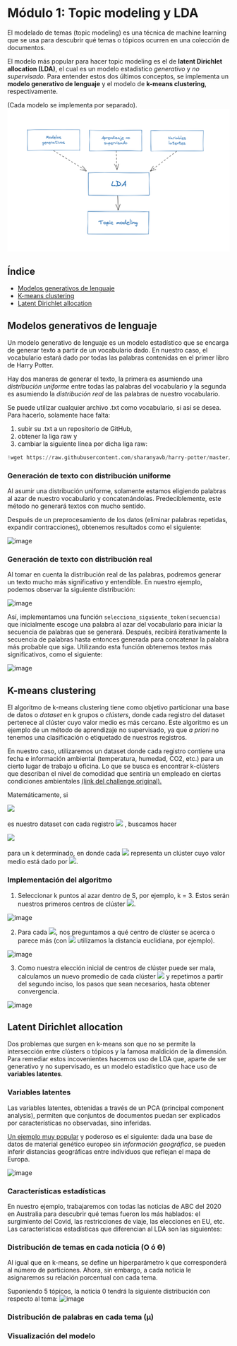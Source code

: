 # Módulo 1: Topic modeling y LDA
El modelado de temas (topic modeling) es una técnica de machine learning que se usa para descubrir qué temas o tópicos ocurren en una colección de documentos.

El modelo más popular para hacer topic modeling es el de **latent Dirichlet allocation (LDA)**, el cual es un modelo estadístico *generativo* y *no supervisado*. Para entender estos dos últimos conceptos, se implementa un **modelo generativo de lenguaje** y el modelo de **k-means clustering**, respectivamente.

(Cada modelo se implementa por separado).
![image](https://github.com/pedro9olivares/ML_and_AI_for_the_Working_Analyst/blob/fe2a60db6968dfb8e9869eed4df2c752f0e717c3/1_Topic_modeling_y_LDA/Esquema_para_LDA.png)

## Índice
* [Modelos generativos de lenguaje](#modelos-generativos-de-lenguaje)
* [K-means clustering](#k-means-clustering)
* [Latent Dirichlet allocation](#latent-dirichlet-allocation)

## Modelos generativos de lenguaje
Un modelo generativo de lenguaje es un modelo estadístico que se encarga de generar texto a partir de un vocabulario dado. En nuestro caso, el vocabulario estará dado por todas las palabras contenidas en el primer libro de Harry Potter. 

Hay dos maneras de generar el texto, la primera es asumiendo una *distribución uniforme* entre todas las palabras del vocabulario y la segunda es asumiendo la *distribución real* de las palabras de nuestro vocabulario.

Se puede utilizar cualquier archivo .txt como vocabulario, si así se desea. Para hacerlo, solamente hace falta:
1. subir su .txt a un repositorio de GitHub,
2. obtener la liga raw y
3. cambiar la siguiente línea por dicha liga raw:
```python
!wget https://raw.githubusercontent.com/sharanyavb/harry-potter/master/Books_Text/HP1.txt
```

### Generación de texto con distribución uniforme
Al asumir una distribución uniforme, solamente estamos eligiendo palabras al azar de nuestro vocabulario y concatenándolas. Predeciblemente, este método no generará textos con mucho sentido.

Después de un preprocesamiento de los datos (eliminar palabras repetidas, expandir contracciones), obtenemos resultados como el siguiente:

<img width="510" alt="image" src="https://user-images.githubusercontent.com/61219691/159108532-a96fcf4b-fb05-4a7b-b9e5-41d6cb1ac872.png">

### Generación de texto con distribución real
Al tomar en cuenta la distribución real de las palabras, podremos generar un texto mucho más significativo y entendible. En nuestro ejemplo, podemos observar la siguiente distribución: 

<img width="610" alt="image" src="https://user-images.githubusercontent.com/61219691/159108128-288f91f1-fde0-4a68-8a99-b6a70b477169.png">

Así, implementamos una función `selecciona_siguiente_token(secuencia)` que inicialmente escoge una palabra al azar del vocabulario para iniciar la secuencia de palabras que se generará. Después, recibirá iterativamente la secuencia de palabras hasta entonces generada para concatenar la palabra más probable que siga. Utilizando esta función obtenemos textos más significativos, como el siguiente:

![image](https://user-images.githubusercontent.com/61219691/159108951-dc7f47ea-a0bb-4215-9f2e-9d2d579a8073.png)

## K-means clustering
El algoritmo de k-means clustering tiene como objetivo particionar una base de datos o *dataset* en k grupos o *clústers*, donde cada registro del dataset pertenece al clúster cuyo valor medio es más cercano. Este algoritmo es un ejemplo de un método de aprendizaje no supervisado, ya que *a priori* no tenemos una clasificación o etiquetado de nuestros registros.

En nuestro caso, utilizaremos un dataset donde cada registro contiene una fecha e información ambiental (temperatura, humedad, CO2, etc.) para un cierto lugar de trabajo u oficina. Lo que se busca es encontrar k-clústers que describan el nivel de comodidad que sentiría un empleado en ciertas condiciones ambientales [(link del challenge original).](https://challengedata.ens.fr/challenges/15)

Matemáticamente, si 

<img src="https://render.githubusercontent.com/render/math?math=S = \{ x_i \}_{i\leq N} "> 

es nuestro dataset con cada registro <img src="https://render.githubusercontent.com/render/math?math=x_i\in \mathbb{R}^d "> , buscamos hacer

<img src="https://render.githubusercontent.com/render/math?math=S = S_1\cup S_2\cup ...\cup S_k "> 

para un k determinado, en donde cada <img src="https://render.githubusercontent.com/render/math?math=S_i"> representa un clúster cuyo valor medio está dado por <img src="https://render.githubusercontent.com/render/math?math=\mu_i ">.

### Implementación del algoritmo
1. Seleccionar k puntos al azar dentro de S, por ejemplo, k = 3. Estos serán nuestros primeros centros de clúster <img src="https://render.githubusercontent.com/render/math?math=\mu_i ">.

![image](https://user-images.githubusercontent.com/61219691/159411472-5ed2a8ef-5230-4a11-a52b-208a44c16e4c.png)

2. Para cada <img src="https://render.githubusercontent.com/render/math?math=\x_i">, nos preguntamos a qué centro de clúster se acerca o parece más (con <img src="https://render.githubusercontent.com/render/math?math=x_i\in \mathbb{R}^2"> utilizamos la distancia euclidiana, por ejemplo).

![image](https://user-images.githubusercontent.com/61219691/159411396-73398df7-bffa-4fb7-91d7-35f488856e3c.png)

3. Como nuestra elección inicial de centros de clúster puede ser mala, calculamos un nuevo promedio de cada clúster <img src="https://render.githubusercontent.com/render/math?math=\mu_i' "> y repetimos a partir del segundo inciso, los pasos que sean necesarios, hasta obtener convergencia.

![image](https://user-images.githubusercontent.com/61219691/159411514-7a105fb5-c781-45f1-a005-3bebdb37a730.png)



## Latent Dirichlet allocation

Dos problemas que surgen en k-means son que no se permite la intersección entre clústers o tópicos y la famosa maldición de la dimensión. Para remediar estos incovenientes hacemos uso de LDA que, aparte de ser generativo y no supervisado, es un modelo estadístico que hace uso de **variables latentes**. 

### Variables latentes
Las variables latentes, obtenidas a través de un PCA (principal component analysis), permiten que conjuntos de documentos puedan ser explicados por características no observadas, sino inferidas. 

[Un ejemplo muy popular](https://www.nature.com/articles/nature07331) y poderoso es el siguiente: dada una base de datos de material genético europeo sin *información geográfica*, se pueden inferir distancias geográficas entre individuos que reflejan el mapa de Europa.

![image](https://user-images.githubusercontent.com/61219691/159780585-a8ca4129-2d6d-47ed-9644-d8955f56b52b.png)

### Características estadísticas
En nuestro ejemplo, trabajaremos con todas las noticias de ABC del 2020 en Australia para descubrir qué temas fueron los más hablados: el surgimiento del Covid, las restricciones de viaje, las elecciones en EU, etc. Las características estadísticas que diferencian al LDA son las siguientes:
### Distribución de temas en cada noticia (O ó ϴ) 
Al igual que en k-means, se define un hiperparámetro k que corresponderá al número de particiones. Ahora, sin embargo, a cada noticia le asignaremos su relación porcentual con cada tema.

Suponiendo 5 tópicos, la noticia 0 tendrá la siguiente distribución con respecto al tema: 
![image](https://user-images.githubusercontent.com/61219691/159785280-0c0f6d1b-6f76-4d6a-af06-5e999589b6bd.png)

### Distribución de palabras en cada tema (μ)

### Visualización del modelo


